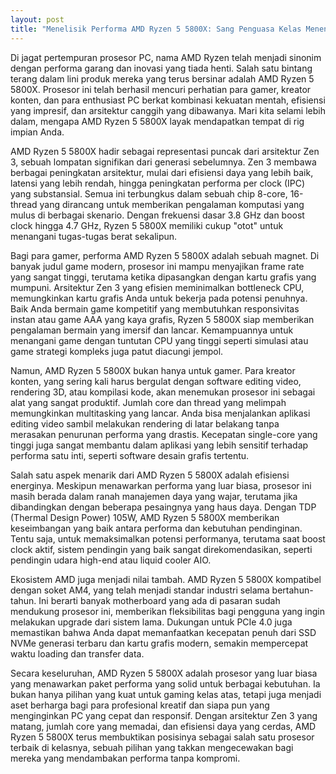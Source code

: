 ```yaml
---
layout: post
title: "Menelisik Performa AMD Ryzen 5 5800X: Sang Penguasa Kelas Menengah Atas"
---
```


Di jagat pertempuran prosesor PC, nama AMD Ryzen telah menjadi sinonim dengan performa garang dan inovasi yang tiada henti. Salah satu bintang terang dalam lini produk mereka yang terus bersinar adalah AMD Ryzen 5 5800X. Prosesor ini telah berhasil mencuri perhatian para gamer, kreator konten, dan para enthusiast PC berkat kombinasi kekuatan mentah, efisiensi yang impresif, dan arsitektur canggih yang dibawanya. Mari kita selami lebih dalam, mengapa AMD Ryzen 5 5800X layak mendapatkan tempat di rig impian Anda.

AMD Ryzen 5 5800X hadir sebagai representasi puncak dari arsitektur Zen 3, sebuah lompatan signifikan dari generasi sebelumnya. Zen 3 membawa berbagai peningkatan arsitektur, mulai dari efisiensi daya yang lebih baik, latensi yang lebih rendah, hingga peningkatan performa per clock (IPC) yang substansial. Semua ini terbungkus dalam sebuah chip 8-core, 16-thread yang dirancang untuk memberikan pengalaman komputasi yang mulus di berbagai skenario. Dengan frekuensi dasar 3.8 GHz dan boost clock hingga 4.7 GHz, Ryzen 5 5800X memiliki cukup "otot" untuk menangani tugas-tugas berat sekalipun.

Bagi para gamer, performa AMD Ryzen 5 5800X adalah sebuah magnet. Di banyak judul game modern, prosesor ini mampu menyajikan frame rate yang sangat tinggi, terutama ketika dipasangkan dengan kartu grafis yang mumpuni. Arsitektur Zen 3 yang efisien meminimalkan bottleneck CPU, memungkinkan kartu grafis Anda untuk bekerja pada potensi penuhnya. Baik Anda bermain game kompetitif yang membutuhkan responsivitas instan atau game AAA yang kaya grafis, Ryzen 5 5800X siap memberikan pengalaman bermain yang imersif dan lancar. Kemampuannya untuk menangani game dengan tuntutan CPU yang tinggi seperti simulasi atau game strategi kompleks juga patut diacungi jempol.

Namun, AMD Ryzen 5 5800X bukan hanya untuk gamer. Para kreator konten, yang sering kali harus bergulat dengan software editing video, rendering 3D, atau kompilasi kode, akan menemukan prosesor ini sebagai alat yang sangat produktif. Jumlah core dan thread yang melimpah memungkinkan multitasking yang lancar. Anda bisa menjalankan aplikasi editing video sambil melakukan rendering di latar belakang tanpa merasakan penurunan performa yang drastis. Kecepatan single-core yang tinggi juga sangat membantu dalam aplikasi yang lebih sensitif terhadap performa satu inti, seperti software desain grafis tertentu.

Salah satu aspek menarik dari AMD Ryzen 5 5800X adalah efisiensi energinya. Meskipun menawarkan performa yang luar biasa, prosesor ini masih berada dalam ranah manajemen daya yang wajar, terutama jika dibandingkan dengan beberapa pesaingnya yang haus daya. Dengan TDP (Thermal Design Power) 105W, AMD Ryzen 5 5800X memberikan keseimbangan yang baik antara performa dan kebutuhan pendinginan. Tentu saja, untuk memaksimalkan potensi performanya, terutama saat boost clock aktif, sistem pendingin yang baik sangat direkomendasikan, seperti pendingin udara high-end atau liquid cooler AIO.

Ekosistem AMD juga menjadi nilai tambah. AMD Ryzen 5 5800X kompatibel dengan soket AM4, yang telah menjadi standar industri selama bertahun-tahun. Ini berarti banyak motherboard yang ada di pasaran sudah mendukung prosesor ini, memberikan fleksibilitas bagi pengguna yang ingin melakukan upgrade dari sistem lama. Dukungan untuk PCIe 4.0 juga memastikan bahwa Anda dapat memanfaatkan kecepatan penuh dari SSD NVMe generasi terbaru dan kartu grafis modern, semakin mempercepat waktu loading dan transfer data.

Secara keseluruhan, AMD Ryzen 5 5800X adalah prosesor yang luar biasa yang menawarkan paket performa yang solid untuk berbagai kebutuhan. Ia bukan hanya pilihan yang kuat untuk gaming kelas atas, tetapi juga menjadi aset berharga bagi para profesional kreatif dan siapa pun yang menginginkan PC yang cepat dan responsif. Dengan arsitektur Zen 3 yang matang, jumlah core yang memadai, dan efisiensi daya yang cerdas, AMD Ryzen 5 5800X terus membuktikan posisinya sebagai salah satu prosesor terbaik di kelasnya, sebuah pilihan yang takkan mengecewakan bagi mereka yang mendambakan performa tanpa kompromi.
